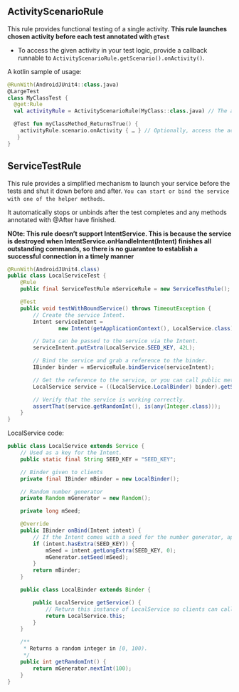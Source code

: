 

## ActivityScenarioRule

This rule provides functional testing of a single activity.
**This rule launches chosen activity before each test annotated with `@Test`**

* To access the given activity in your test logic, provide a callback runnable to `ActivityScenarioRule.getScenario().onActivity()`.

A kotlin sample of usage:
```kt
@RunWith(AndroidJUnit4::class.java)
@LargeTest
class MyClassTest {
  @get:Rule
  val activityRule = ActivityScenarioRule(MyClass::class.java) // The activity to launch

  @Test fun myClassMethod_ReturnsTrue() {
    activityRule.scenario.onActivity { … } // Optionally, access the activity.
   }
}
```

## ServiceTestRule

This rule provides a simplified mechanism to launch your service before the tests and shut it down before and after. `You can start or bind the service with one of the helper methods`.


It automatically stops or unbinds after the test completes and any methods annotated with @After have finished.


**NOte: This rule doesn’t support IntentService. This is because the service is destroyed when IntentService.onHandleIntent(Intent) finishes all outstanding commands, so there is no guarantee to establish a successful connection in a timely manner**

```java
@RunWith(AndroidJUnit4.class)
public class LocalServiceTest {
    @Rule
    public final ServiceTestRule mServiceRule = new ServiceTestRule();

    @Test
    public void testWithBoundService() throws TimeoutException {
        // Create the service Intent.
        Intent serviceIntent =
                new Intent(getApplicationContext(), LocalService.class);

        // Data can be passed to the service via the Intent.
        serviceIntent.putExtra(LocalService.SEED_KEY, 42L);

        // Bind the service and grab a reference to the binder.
        IBinder binder = mServiceRule.bindService(serviceIntent);

        // Get the reference to the service, or you can call public methods on the binder directly.
        LocalService service = ((LocalService.LocalBinder) binder).getService();

        // Verify that the service is working correctly.
        assertThat(service.getRandomInt(), is(any(Integer.class)));
    }
}
```

LocalService code:
```java
public class LocalService extends Service {
    // Used as a key for the Intent.
    public static final String SEED_KEY = "SEED_KEY";

    // Binder given to clients
    private final IBinder mBinder = new LocalBinder();

    // Random number generator
    private Random mGenerator = new Random();

    private long mSeed;

    @Override
    public IBinder onBind(Intent intent) {
        // If the Intent comes with a seed for the number generator, apply it.
        if (intent.hasExtra(SEED_KEY)) {
            mSeed = intent.getLongExtra(SEED_KEY, 0);
            mGenerator.setSeed(mSeed);
        }
        return mBinder;
    }

    public class LocalBinder extends Binder {

        public LocalService getService() {
            // Return this instance of LocalService so clients can call public methods.
            return LocalService.this;
        }
    }

    /**
     * Returns a random integer in [0, 100).
     */
    public int getRandomInt() {
        return mGenerator.nextInt(100);
    }
}
```